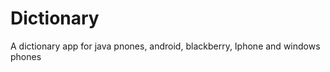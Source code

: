 Dictionary
==========

A dictionary app for java pnones, android, blackberry, Iphone and windows phones
